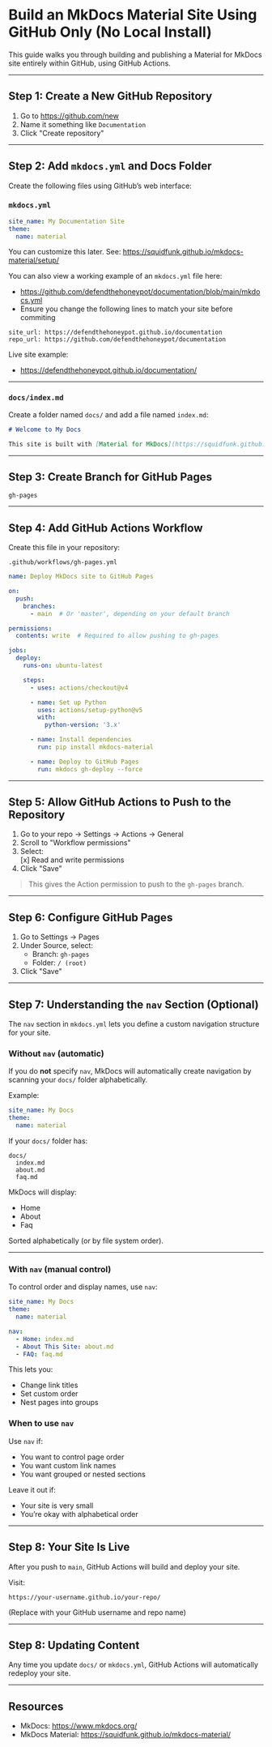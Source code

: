 # Build an MkDocs Material Site Using GitHub Only (No Local Install)  

This guide walks you through building and publishing a Material for MkDocs site entirely within GitHub, using GitHub Actions.  

---  

## Step 1: Create a New GitHub Repository  

1. Go to https://github.com/new  
2. Name it something like `Documentation`  
3. Click "Create repository"  

---  

## Step 2: Add `mkdocs.yml` and Docs Folder  

Create the following files using GitHub’s web interface:  

### `mkdocs.yml`  

```yaml  
site_name: My Documentation Site  
theme:  
  name: material  
```  

You can customize this later. See: https://squidfunk.github.io/mkdocs-material/setup/  

You can also view a working example of an `mkdocs.yml` file here:  
- https://github.com/defendthehoneypot/documentation/blob/main/mkdocs.yml  
- Ensure you change the following lines to match your site before commiting  
```
site_url: https://defendthehoneypot.github.io/documentation
repo_url: https://github.com/defendthehoneypot/documentation
```  

Live site example:  
- https://defendthehoneypot.github.io/documentation/  

---  

### `docs/index.md`  

Create a folder named `docs/` and add a file named `index.md`:  

```markdown  
# Welcome to My Docs  

This site is built with [Material for MkDocs](https://squidfunk.github.io/mkdocs-material/).  
```  

---  

## Step 3: Create Branch for GitHub Pages  
`gh-pages`  

---  

## Step 4: Add GitHub Actions Workflow  

Create this file in your repository:  

`.github/workflows/gh-pages.yml`  

```yaml  
name: Deploy MkDocs site to GitHub Pages  

on:  
  push:  
    branches:  
      - main  # Or 'master', depending on your default branch  

permissions:  
  contents: write  # Required to allow pushing to gh-pages  

jobs:  
  deploy:  
    runs-on: ubuntu-latest  

    steps:  
      - uses: actions/checkout@v4  

      - name: Set up Python  
        uses: actions/setup-python@v5  
        with:  
          python-version: '3.x'  

      - name: Install dependencies  
        run: pip install mkdocs-material  

      - name: Deploy to GitHub Pages  
        run: mkdocs gh-deploy --force  
```  

---  

## Step 5: Allow GitHub Actions to Push to the Repository  

1. Go to your repo → Settings → Actions → General  
2. Scroll to "Workflow permissions"  
3. Select:  
   [x] Read and write permissions  
4. Click "Save"  

> This gives the Action permission to push to the `gh-pages` branch.  

---  

## Step 6: Configure GitHub Pages  

1. Go to Settings → Pages  
2. Under Source, select:  
   - Branch: `gh-pages`  
   - Folder: `/ (root)`  
3. Click "Save"  

---  

## Step 7: Understanding the `nav` Section (Optional)  

The `nav` section in `mkdocs.yml` lets you define a custom navigation structure for your site.  

### Without `nav` (automatic)  

If you do **not** specify `nav`, MkDocs will automatically create navigation by scanning your `docs/` folder alphabetically.  

Example:  

```yaml  
site_name: My Docs  
theme:  
  name: material  
```  

If your `docs/` folder has:  
```
docs/  
  index.md  
  about.md  
  faq.md  
```  

MkDocs will display:  
- Home  
- About  
- Faq  

Sorted alphabetically (or by file system order).  

---  

### With `nav` (manual control)  

To control order and display names, use `nav`:  

```yaml  
site_name: My Docs  
theme:  
  name: material  

nav:  
  - Home: index.md  
  - About This Site: about.md  
  - FAQ: faq.md  
```  

This lets you:  
- Change link titles  
- Set custom order  
- Nest pages into groups  

### When to use `nav`  

Use `nav` if:  
- You want to control page order  
- You want custom link names  
- You want grouped or nested sections  

Leave it out if:  
- Your site is very small  
- You’re okay with alphabetical order  

---  

## Step 8: Your Site Is Live  

After you push to `main`, GitHub Actions will build and deploy your site.  

Visit:  
```
https://your-username.github.io/your-repo/  
```  

(Replace with your GitHub username and repo name)  

---  

## Step 8: Updating Content  

Any time you update `docs/` or `mkdocs.yml`, GitHub Actions will automatically redeploy your site.  

---  

## Resources  

- MkDocs: https://www.mkdocs.org/  
- MkDocs Material: https://squidfunk.github.io/mkdocs-material/  


